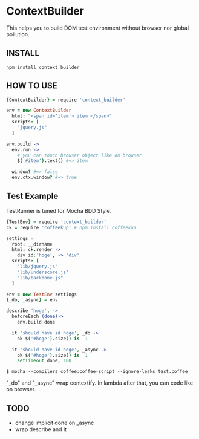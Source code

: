 # ContextBuilder

This helps you to build DOM test environment without browser nor global pollution.


## INSTALL

```
npm install context_builder
```

## HOW TO USE


```coffee
{ContextBuilder} = require 'context_builder'

env = new ContextBuilder
  html: "<span id='item'> item </span>"
  scripts: [
    "jquery.js"
  ]

env.build ->
  env.run ->
    # you can touch browser object like on browser
    $('#item').text() #=> item

  window? #=> false
  env.ctx.window? #=> true

```


## Test Example

TestRunner is tuned for Mocha BDD Style.

```coffee
{TestEnv} = require 'context_builder'
ck = require 'coffeekup' # npm install coffeekup

settings =
  root: __dirname
  html: ck.render ->
    div id:'hoge', -> 'div'
  scripts: [
    "lib/jquery.js"
    "lib/underscore.js"
    "lib/backbone.js"
  ]

env = new TestEnv settings
{_do, _async} = env

describe 'hoge', ->
  beforeEach (done)->
    env.build done

  it 'should have id hoge', _do ->
    ok $('#hoge').size() is  1

  it 'should have id hoge', _async ->
    ok $('#hoge').size() is  1
    setTimeout done, 100

```


```
$ mocha --compilers coffee:coffee-script --ignore-leaks test.coffee
```


"_do" and "_async" wrap contextify. In lambda after that, you can code like on browser.


## TODO

- change implicit done on _async
- wrap describe and it

